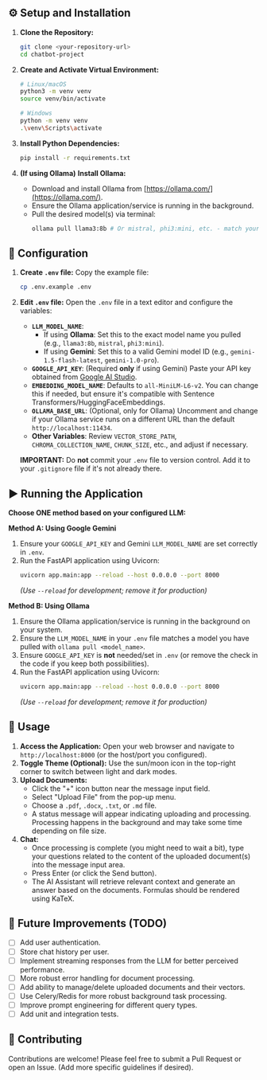 
## ⚙️ Setup and Installation

1.  **Clone the Repository:**
    ```bash
    git clone <your-repository-url>
    cd chatbot-project
    ```

2.  **Create and Activate Virtual Environment:**
    ```bash
    # Linux/macOS
    python3 -m venv venv
    source venv/bin/activate

    # Windows
    python -m venv venv
    .\venv\Scripts\activate
    ```

3.  **Install Python Dependencies:**
    ```bash
    pip install -r requirements.txt
    ```

4.  **(If using Ollama)** **Install Ollama:**
    *   Download and install Ollama from [https://ollama.com/](https://ollama.com/).
    *   Ensure the Ollama application/service is running in the background.
    *   Pull the desired model(s) via terminal:
        ```bash
        ollama pull llama3:8b # Or mistral, phi3:mini, etc. - match your .env config
        ```

## 🔧 Configuration

1.  **Create `.env` file:** Copy the example file:
    ```bash
    cp .env.example .env
    ```

2.  **Edit `.env` file:** Open the `.env` file in a text editor and configure the variables:
    *   **`LLM_MODEL_NAME`**:
        *   If using **Ollama**: Set this to the exact model name you pulled (e.g., `llama3:8b`, `mistral`, `phi3:mini`).
        *   If using **Gemini**: Set this to a valid Gemini model ID (e.g., `gemini-1.5-flash-latest`, `gemini-1.0-pro`).
    *   **`GOOGLE_API_KEY`**: (Required **only** if using Gemini) Paste your API key obtained from [Google AI Studio](https://aistudio.google.com/).
    *   **`EMBEDDING_MODEL_NAME`**: Defaults to `all-MiniLM-L6-v2`. You can change this if needed, but ensure it's compatible with Sentence Transformers/HuggingFaceEmbeddings.
    *   **`OLLAMA_BASE_URL`**: (Optional, only for Ollama) Uncomment and change if your Ollama service runs on a different URL than the default `http://localhost:11434`.
    *   **Other Variables**: Review `VECTOR_STORE_PATH`, `CHROMA_COLLECTION_NAME`, `CHUNK_SIZE`, etc., and adjust if necessary.

    **IMPORTANT:** Do **not** commit your `.env` file to version control. Add it to your `.gitignore` file if it's not already there.

## ▶️ Running the Application

**Choose ONE method based on your configured LLM:**

**Method A: Using Google Gemini**

1.  Ensure your `GOOGLE_API_KEY` and Gemini `LLM_MODEL_NAME` are set correctly in `.env`.
2.  Run the FastAPI application using Uvicorn:
    ```bash
    uvicorn app.main:app --reload --host 0.0.0.0 --port 8000
    ```
    *(Use `--reload` for development; remove it for production)*

**Method B: Using Ollama**

1.  Ensure the Ollama application/service is running in the background on your system.
2.  Ensure the `LLM_MODEL_NAME` in your `.env` file matches a model you have pulled with `ollama pull <model_name>`.
3.  Ensure `GOOGLE_API_KEY` is **not** needed/set in `.env` (or remove the check in the code if you keep both possibilities).
4.  Run the FastAPI application using Uvicorn:
    ```bash
    uvicorn app.main:app --reload --host 0.0.0.0 --port 8000
    ```
    *(Use `--reload` for development; remove it for production)*

## 🚀 Usage

1.  **Access the Application:** Open your web browser and navigate to `http://localhost:8000` (or the host/port you configured).
2.  **Toggle Theme (Optional):** Use the sun/moon icon in the top-right corner to switch between light and dark modes.
3.  **Upload Documents:**
    *   Click the "+" icon button near the message input field.
    *   Select "Upload File" from the pop-up menu.
    *   Choose a `.pdf`, `.docx`, `.txt`, or `.md` file.
    *   A status message will appear indicating uploading and processing. Processing happens in the background and may take some time depending on file size.
4.  **Chat:**
    *   Once processing is complete (you might need to wait a bit), type your questions related to the content of the uploaded document(s) into the message input area.
    *   Press Enter (or click the Send button).
    *   The AI Assistant will retrieve relevant context and generate an answer based on the documents. Formulas should be rendered using KaTeX.

## 🔮 Future Improvements (TODO)

*   [ ] Add user authentication.
*   [ ] Store chat history per user.
*   [ ] Implement streaming responses from the LLM for better perceived performance.
*   [ ] More robust error handling for document processing.
*   [ ] Add ability to manage/delete uploaded documents and their vectors.
*   [ ] Use Celery/Redis for more robust background task processing.
*   [ ] Improve prompt engineering for different query types.
*   [ ] Add unit and integration tests.

## 🤝 Contributing

Contributions are welcome! Please feel free to submit a Pull Request or open an Issue. (Add more specific guidelines if desired).

